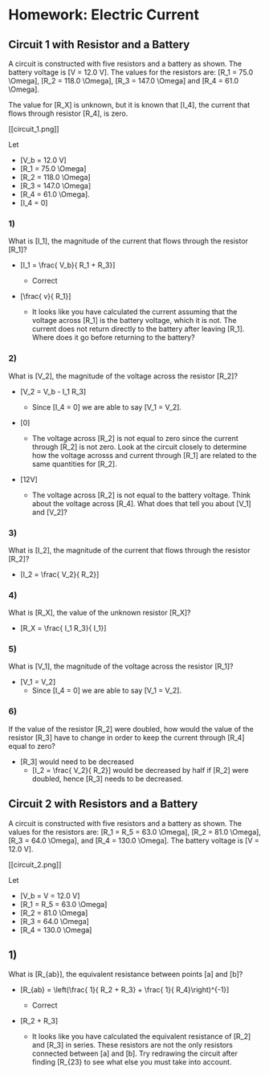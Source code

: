 # Homework: Electric Current

## Circuit 1 with Resistor and a Battery

A circuit is constructed with five resistors and a battery as shown. 
The battery voltage is \[V = 12.0 V\]. The values for the resistors 
are: \[R_1 = 75.0 \Omega\], \[R_2 = 118.0 \Omega\], \[R_3 = 147.0 \Omega\]
and \[R_4 = 61.0 \Omega\].

The value for \[R_X\] is unknown, but it is known that \[I_4\], 
the current that flows through resistor \[R_4\], is zero.

[[circuit_1.png]]

Let
* \[V_b = 12.0 V\]
* \[R_1 = 75.0 \Omega\] 
* \[R_2 = 118.0 \Omega\] 
* \[R_3 = 147.0 \Omega\]
* \[R_4 = 61.0 \Omega\]. 
* \[I_4 = 0\]

### 1)
What is \[I_1\], the magnitude of the current that flows through the resistor \[R_1\]?

* \[I_1 = \frac{ V_b}{ R_1 + R_3}\]
  * Correct

* \[\frac{ v}{ R_1}\]
  * It looks like you have calculated the current assuming that 
    the voltage across \[R_1\] is the battery voltage, which it 
    is not. The current does not return directly to the battery 
    after leaving \[R_1\]. Where does it go before returning to 
    the battery?

### 2)
What is \[V_2\], the magnitude of the voltage across the resistor \[R_2\]?

* \[V_2 = V_b - I_1 R_3\]
  * Since \[I_4 = 0\] we are able to say \[V_1 = V_2\].

* \[0\]
  * The voltage across \[R_2\] is not equal to zero since the current 
    through \[R_2\] is not zero. Look at the circuit closely to determine 
    how the voltage acrosss and current through \[R_1\] are related to 
    the same quantities for \[R_2\].
* \[12V\]
  * The voltage across \[R_2\] is not equal to the battery voltage. Think 
    about the voltage across \[R_4\]. What does that tell you about \[V_1\] and 
    \[V_2\]?

### 3)
What is \[I_2\], the magnitude of the current that flows through the resistor \[R_2\]?

* \[I_2 = \frac{ V_2}{ R_2}\]

### 4)
What is \[R_X\], the value of the unknown resistor \[R_X\]?

* \[R_X = \frac{ I_1 R_3}{ I_1}\]

### 5)
What is \[V_1\], the magnitude of the voltage across the resistor \[R_1\]?

* \[V_1 = V_2\]
  * Since \[I_4 = 0\] we are able to say \[V_1 = V_2\].

### 6)
If the value of the resistor \[R_2\] were doubled, how would the value of 
the resistor \[R_3\] have to change in order to keep the current 
through \[R_4\] equal to zero?

* \[R_3\] would need to be decreased
  * \[I_2 = \frac{ V_2}{ R_2}\] would be decreased by half if 
    \[R_2\] were doubled, hence \[R_3\] needs to be decreased.


## Circuit 2 with Resistors and a Battery
A circuit is constructed with five resistors and a battery 
as shown. The values for the resistors are: \[R_1 = R_5 = 63.0 \Omega\], 
\[R_2 = 81.0 \Omega\], \[R_3 = 64.0 \Omega\], and \[R_4 = 130.0 \Omega\]. 
The battery voltage is \[V = 12.0 V\].

[[circuit_2.png]]

Let
* \[V_b = V = 12.0 V\]
* \[R_1 = R_5 = 63.0 \Omega\]
* \[R_2 = 81.0 \Omega\]
* \[R_3 = 64.0 \Omega\]
* \[R_4 = 130.0 \Omega\]

## 1)
What is \[R_{ab}\], the equivalent resistance between points \[a\] and \[b\]?

* \[R_{ab} = \left(\frac{ 1}{ R_2 + R_3} + \frac{ 1}{ R_4}\right)^{-1}\]
  * Correct

* \[R_2 + R_3\]
  * It looks like you have calculated the equivalent resistance of \[R_2\] 
    and \[R_3\] in series. These resistors are not the only resistors connected
    between \[a\] and \[b\]. Try redrawing the circuit after finding \[R_{23} to 
    see what else you must take into account.



